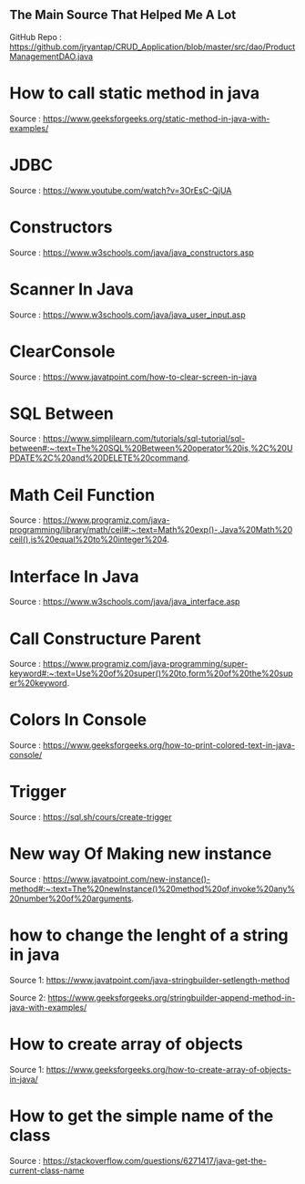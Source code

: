 ## The Main Source That Helped Me A Lot

GitHub Repo : https://github.com/jryantap/CRUD_Application/blob/master/src/dao/ProductManagementDAO.java

# How to call static method in java

Source : https://www.geeksforgeeks.org/static-method-in-java-with-examples/

# JDBC

Source : https://www.youtube.com/watch?v=3OrEsC-QjUA

# Constructors

Source : https://www.w3schools.com/java/java_constructors.asp

# Scanner In Java

Source : https://www.w3schools.com/java/java_user_input.asp

# ClearConsole

Source : https://www.javatpoint.com/how-to-clear-screen-in-java

# SQL Between

Source : https://www.simplilearn.com/tutorials/sql-tutorial/sql-between#:~:text=The%20SQL%20Between%20operator%20is,%2C%20UPDATE%2C%20and%20DELETE%20command.

# Math Ceil Function

Source : https://www.programiz.com/java-programming/library/math/ceil#:~:text=Math%20exp()-,Java%20Math%20ceil(),is%20equal%20to%20integer%204.

# Interface In Java

Source : https://www.w3schools.com/java/java_interface.asp

# Call Constructure Parent

Source : https://www.programiz.com/java-programming/super-keyword#:~:text=Use%20of%20super()%20to,form%20of%20the%20super%20keyword.

# Colors In Console

Source : https://www.geeksforgeeks.org/how-to-print-colored-text-in-java-console/

# Trigger

Source : https://sql.sh/cours/create-trigger

# New way Of Making new instance

Source : https://www.javatpoint.com/new-instance()-method#:~:text=The%20newInstance()%20method%20of,invoke%20any%20number%20of%20arguments.

# how to change the lenght of a string in java

Source 1: https://www.javatpoint.com/java-stringbuilder-setlength-method

Source 2: https://www.geeksforgeeks.org/stringbuilder-append-method-in-java-with-examples/

# How to create array of objects

Source 1: https://www.geeksforgeeks.org/how-to-create-array-of-objects-in-java/

# How to get the simple name of the class

Source : https://stackoverflow.com/questions/6271417/java-get-the-current-class-name
